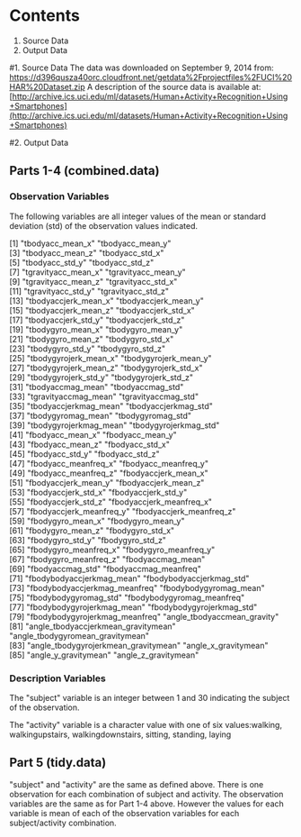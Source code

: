 # Contents
1. Source Data
2. Output Data

#1. Source Data
The data was downloaded on September 9, 2014 from:
https://d396qusza40orc.cloudfront.net/getdata%2Fprojectfiles%2FUCI%20HAR%20Dataset.zip
A description of the source data is available at:
[http://archive.ics.uci.edu/ml/datasets/Human+Activity+Recognition+Using+Smartphones](http://archive.ics.uci.edu/ml/datasets/Human+Activity+Recognition+Using+Smartphones) 

#2. Output Data
## Parts 1-4 (combined.data)

### Observation Variables
The following variables are all integer values of the mean or standard deviation (std) of the observation values indicated.

 [1] "tbodyacc_mean_x"                     "tbodyacc_mean_y"                    
 [3] "tbodyacc_mean_z"                     "tbodyacc_std_x"                     
 [5] "tbodyacc_std_y"                      "tbodyacc_std_z"                     
 [7] "tgravityacc_mean_x"                  "tgravityacc_mean_y"                 
 [9] "tgravityacc_mean_z"                  "tgravityacc_std_x"                  
[11] "tgravityacc_std_y"                   "tgravityacc_std_z"                  
[13] "tbodyaccjerk_mean_x"                 "tbodyaccjerk_mean_y"                
[15] "tbodyaccjerk_mean_z"                 "tbodyaccjerk_std_x"                 
[17] "tbodyaccjerk_std_y"                  "tbodyaccjerk_std_z"                 
[19] "tbodygyro_mean_x"                    "tbodygyro_mean_y"                   
[21] "tbodygyro_mean_z"                    "tbodygyro_std_x"                    
[23] "tbodygyro_std_y"                     "tbodygyro_std_z"                    
[25] "tbodygyrojerk_mean_x"                "tbodygyrojerk_mean_y"               
[27] "tbodygyrojerk_mean_z"                "tbodygyrojerk_std_x"                
[29] "tbodygyrojerk_std_y"                 "tbodygyrojerk_std_z"                
[31] "tbodyaccmag_mean"                    "tbodyaccmag_std"                    
[33] "tgravityaccmag_mean"                 "tgravityaccmag_std"                 
[35] "tbodyaccjerkmag_mean"                "tbodyaccjerkmag_std"                
[37] "tbodygyromag_mean"                   "tbodygyromag_std"                   
[39] "tbodygyrojerkmag_mean"               "tbodygyrojerkmag_std"               
[41] "fbodyacc_mean_x"                     "fbodyacc_mean_y"                    
[43] "fbodyacc_mean_z"                     "fbodyacc_std_x"                     
[45] "fbodyacc_std_y"                      "fbodyacc_std_z"                     
[47] "fbodyacc_meanfreq_x"                 "fbodyacc_meanfreq_y"                
[49] "fbodyacc_meanfreq_z"                 "fbodyaccjerk_mean_x"                
[51] "fbodyaccjerk_mean_y"                 "fbodyaccjerk_mean_z"                
[53] "fbodyaccjerk_std_x"                  "fbodyaccjerk_std_y"                 
[55] "fbodyaccjerk_std_z"                  "fbodyaccjerk_meanfreq_x"            
[57] "fbodyaccjerk_meanfreq_y"             "fbodyaccjerk_meanfreq_z"            
[59] "fbodygyro_mean_x"                    "fbodygyro_mean_y"                   
[61] "fbodygyro_mean_z"                    "fbodygyro_std_x"                    
[63] "fbodygyro_std_y"                     "fbodygyro_std_z"                    
[65] "fbodygyro_meanfreq_x"                "fbodygyro_meanfreq_y"               
[67] "fbodygyro_meanfreq_z"                "fbodyaccmag_mean"                   
[69] "fbodyaccmag_std"                     "fbodyaccmag_meanfreq"               
[71] "fbodybodyaccjerkmag_mean"            "fbodybodyaccjerkmag_std"            
[73] "fbodybodyaccjerkmag_meanfreq"        "fbodybodygyromag_mean"              
[75] "fbodybodygyromag_std"                "fbodybodygyromag_meanfreq"          
[77] "fbodybodygyrojerkmag_mean"           "fbodybodygyrojerkmag_std"           
[79] "fbodybodygyrojerkmag_meanfreq"       "angle_tbodyaccmean_gravity"         
[81] "angle_tbodyaccjerkmean_gravitymean"  "angle_tbodygyromean_gravitymean"    
[83] "angle_tbodygyrojerkmean_gravitymean" "angle_x_gravitymean"                
[85] "angle_y_gravitymean"                 "angle_z_gravitymean"

### Description Variables
The "subject" variable is an integer between 1 and 30 indicating the subject of the observation.                          

The "activity" variable is a character value with one of six values:walking, walkingupstairs, walkingdownstairs, sitting, standing, laying

## Part 5 (tidy.data)
"subject" and "activity" are the same as defined above. There is one observation for each combination of subject and activity.
The observation variables are the same as for Part 1-4 above. However the values for each variable is mean of each of the observation variables for each subject/activity combination.